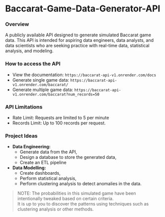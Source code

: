 # Baccarat-Game-Data-Generator-API
### Overview
A publicly available API designed to generate simulated Baccarat game data. This API is intended for aspiring data engineers, data analysts, and data scientists who are seeking practice with real-time data, statistical analysis, and modeling.

### How to access the API
- View the documentation: `https://baccarat-api-v1.onrender.com/docs`
- Generate single game data: `https://baccarat-api-v1.onrender.com/baccarat/`
- Generate multiple game data: `https://baccarat-api-v1.onrender.com/baccarat?num_records=50`


### API Limitations
- Rate Limit: Requests are limited to 5 per minute
- Records Limit: Up to 100 records per request.


### Project Ideas
- **Data Engineering:**
  - Generate data from the API,
  - Design a database to store the generated data,
  - Create an ETL pipeline
- **Data Modelling:**
  - Create dashboards,
  - Perform statistical analysis,
  - Perform clustering analysis to detect anomalies in the data.
> NOTE: The probabilities in this simulated game have been intentionally tweaked based on certain criteria. <br> It is up to you to discover the patterns using techniques such as clustering analysis or other methods.
  
